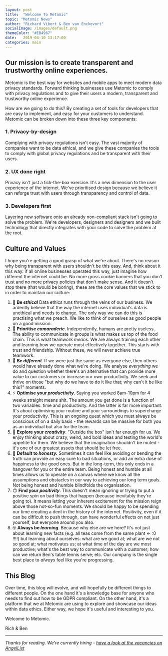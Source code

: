 ```yaml
---
layout: post
title:  "Welcome To Metomic"
topic: "Metomic News"
author: "Richard Vibert & Ben van Enckevort"
socialImage: /images/default.png
themeColor: "#EB4967"
date:   2019-04-10 13:17:00
categories: main
---
```


## Our mission is to create transparent and trustworthy online experiences.

Metomic is the best way for websites and mobile apps to meet modern data privacy standards. Forward thinking businesses use Metomic to comply with privacy regulations and to give their users a modern, transparent and trustworthy online experience.

How are we going to do this? By creating a set of tools for developers that are easy to implement, and easy for your customers to understand. Metomic can be broken down into these three key components:

### 1. Privacy-by-design

Complying with privacy regulations isn't easy. The vast majority of companies want to be data ethical, and we give these companies the tools to comply with global privacy regulations and be transparent with their users.

### 2. UX done right

Privacy isn't just a tick-the-box exercise. It's a new dimension to the user experience of the internet. We've prioritised design because we believe it can reforge trust with users through transparency and control of data.

### 3. Developers first

Layering new software onto an already non-compliant stack isn't going to solve the problem. We're developers, designers and designers and we built technology that directly integrates with your code to solve the problem at the root.

## Culture and Values

I hope you're getting a good grasp of what we're about. There's no reason why being transparent with users shouldn't be this easy. And, think about it this way: if all online businesses operated this way, just imagine how different the internet could be. No more gross cookie banners that you don't trust and no more privacy policies that don't make sense. And it doesn't stop there (that would be boring), these are the core values that we stick to in order to maintain our culture:

1. 🤝 **Be *ethical*** Data ethics runs through the veins of our business. We ardently believe that the way the internet uses individual's data is unethical and needs to change. The only way we can do this is practising what we preach. We like to think of ourselves as good people on a good mission.
2. 💙 **Prioritise *camaraderie***. Independently, humans are pretty useless. The ability to communicate in groups is what makes us top of the food chain. This is what teamwork *means*. We are always training each other and learning how we operate most effectively together. This starts with trust and friendship. Without these, we will never achieve true teamwork.
3. 🐙 **Be *different***. If we were just the same as everyone else, then others would have already done what we're doing. We analyse *everything* we do and question whether there's an alternative that can provide more value to our customers or increase our own productivity. We seek and thrive on those "but why do we have to do it like that; why can't it be like this?" moments.
4. ⚡️ **Optimise your *productivity***. Saying you worked 8am-10pm for 4 weeks straight means shit. The amount you get done is a function of two variables: time and productivity. And the latter is far more important. It's about optimising your routine and your surroundings to supercharge your productivity. This is an ongoing quest which you must always be conscious of on a daily basis - the rewards can be massive for both you as an individual but also for the team.
5. 🎨 **Explore your *creativity***. "Outside the box" isn't far enough for us. We enjoy thinking about crazy, weird, and bold ideas and testing the world's appetite for them. We believe that the imagination shouldn't be muted - it's one of our greatest assets that should be let free.
6. 👐 **Default to *honesty.*** Sometimes it can feel like avoiding or bending the truth can provide an easy cure to bad situations, or add an extra dose of happiness to the good ones. But in the long-term, this only ends in a hangover for you or the entire team. Being honest and humble at all times allows us to operate on a canvas where we know all the assumptions and obstacles in our way to achieving our long term goals. Not being honest and humble blindfolds the organisation.
7. 🙃 **Find your *positivity***. This doesn't mean ignoring or trying to put a positive spin on bad things that happen (because inevitably they're going to). It means letting your inherent excitement for the mission reign above those not-so-fun moments. We should be happy to be spending our time creating a dent in the history of the internet. Positivity, even if it can be difficult to push through, can have wonderful effects on not just yourself, but everyone around you also.
8. 🤓 **Always be *learning***. Because why else are we here? It's not just about learning new facts (e.g. all teas come from the same plant ← :0 !!!!) but learning about ourselves: what are we good at; what are we not so good at; what motivates us; at what time of the day are we most productive; what's the best way to communicate with a customer; how can we return Ben's table tennis serve; etc. Our company is the single best place to *always* feel like you're progressing.

## This Blog

Over time, this blog will evolve, and will hopefully be different things to different people. On the one hand it's a knowledge base for anyone who needs to find out how to be GDPR compliant. On the other hand, it's a platform that we at Metomic are using to explore and showcase our ideas within data ethics. Either way, we hope it's useful and interesting to you.

Welcome to Metomic.

Rich & Ben

---

*Thanks for reading. We're currently hiring - [have a look at the vacancies on AngelList](https://angel.co/metomic/jobs)*